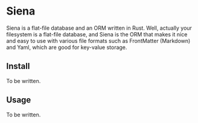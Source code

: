 # Siena

Siena is a flat-file database and an ORM written in Rust. Well, actually your filesystem is a flat-file database, and Siena is the ORM that makes it nice and easy to use with various file formats such as FrontMatter (Markdown) and Yaml, which are good for key-value storage.

## Install

To be written.

## Usage

To be written.